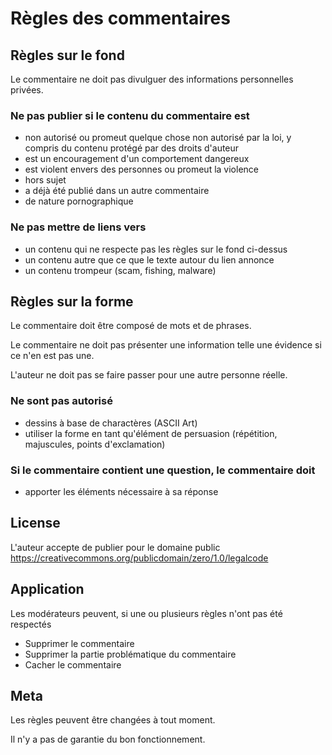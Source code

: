 # Règles des commentaires

## Règles sur le fond

Le commentaire ne doit pas divulguer des informations personnelles privées.

### Ne pas publier si le contenu du commentaire est

 * non autorisé ou promeut quelque chose non autorisé par la loi, y compris du contenu protégé par des droits d'auteur
 * est un encouragement d'un comportement dangereux
 * est violent envers des personnes ou promeut la violence
 * hors sujet
 * a déjà été publié dans un autre commentaire
 * de nature pornographique

### Ne pas mettre de liens vers

 * un contenu qui ne respecte pas les règles sur le fond ci-dessus
 * un contenu autre que ce que le texte autour du lien annonce
 * un contenu trompeur (scam, fishing, malware)

## Règles sur la forme

Le commentaire doit être composé de mots et de phrases.

Le commentaire ne doit pas présenter une information telle une évidence si ce n'en est pas une.

L'auteur ne doit pas se faire passer pour une autre personne réelle.

### Ne sont pas autorisé

 * dessins à base de charactères (ASCII Art)
 * utiliser la forme en tant qu'élément de persuasion (répétition, majuscules, points d'exclamation)

### Si le commentaire contient une question, le commentaire doit

 * apporter les éléments nécessaire à sa réponse

## License

L'auteur accepte de publier pour le domaine public https://creativecommons.org/publicdomain/zero/1.0/legalcode


## Application

Les modérateurs peuvent, si une ou plusieurs règles n'ont pas été respectés

 * Supprimer le commentaire
 * Supprimer la partie problématique du commentaire
 * Cacher le commentaire

## Meta

Les règles peuvent être changées à tout moment.

Il n'y a pas de garantie du bon fonctionnement.
